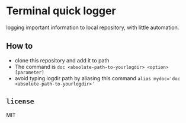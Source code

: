 # Terminal quick logger
logging important information to local repository, with little automation.

## How to
 - clone this repository and add it to path
 - The command is `doc <absolute-path-to-yourlogdir> <option> [parameter]`
 - avoid typing logdir path by aliasing this command `alias mydoc='doc <absolute-path-to-yourlogdir>'`

## `license`
MIT